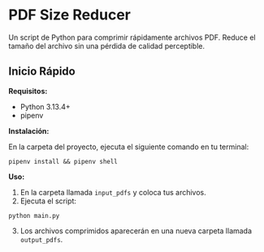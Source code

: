 # **PDF Size Reducer**

Un script de Python para comprimir rápidamente archivos PDF. Reduce el tamaño del archivo sin una pérdida de calidad perceptible.

## **Inicio Rápido**

**Requisitos:**

* Python 3.13.4+  
* pipenv

**Instalación:**

En la carpeta del proyecto, ejecuta el siguiente comando en tu terminal:

```
pipenv install && pipenv shell
```

**Uso:**

1. En la carpeta llamada `input_pdfs` y coloca tus archivos.  
2. Ejecuta el script: 

```
python main.py
```

3. Los archivos comprimidos aparecerán en una nueva carpeta llamada `output_pdfs`.
